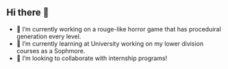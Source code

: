 ## Hi there 👋

- 🔭 I’m currently working on a rouge-like horror game that has proceduiral generation every level.
- 🌱 I’m currently learning at University working on my lower division courses as a Sophmore.
- 👯 I’m looking to collaborate with internship programs!

<!--
**Uselesstau/Uselesstau** is a ✨ _special_ ✨ repository because its `README.md` (this file) appears on your GitHub profile.

Here are some ideas to get you started:

- 🔭 I’m currently working on ...
- 🌱 I’m currently learning ...
- 👯 I’m looking to collaborate on ...
- 🤔 I’m looking for help with ...
- 💬 Ask me about ...
- 📫 How to reach me: ...
- 😄 Pronouns: ...
- ⚡ Fun fact: ...
-->
